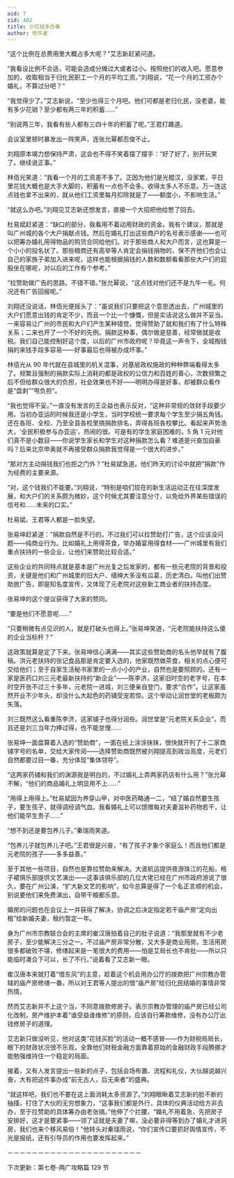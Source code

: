 ```yaml
---
aid: 7
zid: 402
title: 少花钱多办事
author: 吹牛者
---
```


“这个比例在总费用里大概占多大呢？”艾志新赶紧问道。

“我看设比例不合适，可能会造成分摊过大或者过小。按照他们的收入吧。愿意参加的，收取相当于归化民职工一个月的平均工资。”刘翔说，“花一个月的工资办个婚礼，不算过分吧？”

“我觉得少了。”艾志新说，“至少也得三个月吧。他们可都是老归化民，没老婆，能有多少花销？至少都有两三年的积蓄……”

“别说两三年，我看有些人都有三四十年的积蓄了呢。”王君打趣道。

会议室里顿时暴发出一阵笑声，连张允幂都忍俊不止。

刘翔原本竭力想保持严肃，这会也不得不笑着摆了摆手：“好了好了，别开玩笑了。继续说正事。”

林佰光笑道：“我看一个月的工资差不多了。正因为他们是光棍汉，没家累，平日里花钱大概也是大手大脚的，积蓄有一点也不会多。收得太多人不乐意。万一连这点钱也拿不出来的，就从他们工资里每月扣除就是了――额度小，不影响生活。”

“就这么办吧。”刘翔见艾志新还想发言，直接一个大招把他给憋了回去。

杜易斌赶紧道：“缺口的部分，我看用不着动用财政的资金。我有个建议，那就是叫广州城的各个大户捐献点钱。然后在婚礼打出这些商户的名号表示感谢――也可以把筹办婚礼用得物品的购货合同给他们。对于那些商人和大户而言，这也算是一个小小的投名状了。那些粮商还有高举等人肯定会捐钱捐物的，保不齐他们也会让自己的家族子弟加入进来呢，这样也能根据捐钱的人数和数额看看那些大户们的屁股坐在哪呢，对以后的工作有个参考。”

“拉赞助做广告的思路。不错不错。”张允幂说，“这点钱对他们还不是九牛一毛。何况还有广告回报呢。”

刘翔还没说话，林佰光便摇头了：“虽说我们只要把这个意思透出去，广州城里的大户们愿意出钱的肯定不少，而且一个比一个慷慨，但是实话说这么做并不妥当。一来容易让广州的市民和大户们产生某种错觉，觉得赞助了就和我们有了什么特殊关系；二来也开了一个不好的先例。捐款这种事，偶尔做是慈善，经常做就是收税。我们自己能控制好这个度，以后的广州市政府呢？毕竟这一声令下，全城掏钱捐的来钱手段多容易――好事最后也得被办成坏事。”

林佰光从 90 年代就在县城里的机关混事，对基层政权施政的种种弊端看得太多了。频繁且强制的捐款实际上消耗的都是政权的公信力和百姓的善心，次数频繁之后不但给群众很大的负担，社会效果也不好――明明办得是好事，却被群众看作是“盘剥”“甩负担”。

“我也觉得不妥。”一直没有发言的王企益也表示反对，“这种非常规的敛财手段要少用。当初办亚运的时候我还是小学生，当时学校统一要求每个学生至少捐五角钱。还在各班、全校、乃至全县各校里搞捐款排名，弄得各班各校攀比。看起来声势浩大，‘全民积极参与办亚运’，热闹的很。可是有的学生家庭困难的，5 角 1 元对他们真不是小数目――你说学生家长和学生对这种捐款怎么看？难道是兴奋加自豪吗？后来北京申奥就不再接受群众捐款我觉得是一个很大的进步。”

“那对方主动捐钱我们也拒之门外？”杜易斌急道。他们昨天的讨论中就把“捐款”作为经费的主要来源。

“对，这个钱我们不能要。”刘翔说，“特别是咱们现在的新生活运动正在往深度发展，和大户们的关系颇为微妙，这个时候尤其要注意分寸，以免给外界某些错误的信号和……未来的口实。”

杜易斌、王君等人都是一脸失望。

张易坤赶紧道：“捐款自然是不行的。不过我们可以拉赞助打广告，这个应该没问题――纯商业行为。比如婚礼上用得茶食，举办婚宴用得食材――广州城里有我们重点扶持的一些企业，让他们来赞助比较合适。”

这些企业的共同特点就是基本是广州光复之后发家的，都有一些元老院的背景和投资，关键是他们和广州城里的旧大户、缙绅大多没有瓜葛，历史清白。叫他们出赞助放广告，即是知名度宣传，又体现了元老院对这些新工商业者的扶持态度。

张易坤的这个提议获得了大家的赞同。

“要是他们不愿意呢……”

“只要稍微有点见识的人，就是打破头也得上。”张易坤笑道，“元老院能扶持这么傻的企业当标杆？”

这政策就算是定了下来。张易坤信心满满――其实这些赞助商的名头他早就有了腹稿。洪元老扶持的张记食品那是肯定要入选的，他家既然做茶食，相关的点心便可交给他们；至于自家生活秘书家里的一点小小的产业，自然也是要照顾的。还有一家是医药口刘三元老最新扶持的“新企业”――陈李济，这家旧时空的老字号，在本时空开张不过三十多年，元老院一进城，刘三便亲自登门，要求“合作”。让这家虽然开业不少年头，却没什么大起色的药铺受宠若惊。这个举动让润世堂的老板颇为失落。

刘三既然这么看重陈李济，这家铺子也得分润些。润世堂是“元老院关系企业”，而且还是刘三当年力捧过得，也不能怠慢……

张易坤一面盘算着入选的“赞助商”，一面在纸上涂涂抹抹，很快就开列了十二家商铺字号的名单，交给大家传阅――选择赞助商既然被刘翔提高到政治高度，元老们自然都要过目一番，充分体现“集体领导”。

“这两家药铺和我们的渊源我是明白的，不过婚礼上弄两家药店有什么用？”张允幂不解，“他们的商品婚礼上明显用不上……”

“用得上用得上。”杜易斌因为养穿山甲，对中医药略通一二，“结了婚自然要生孩子，要生孩子，就得调经调气血。我看婚礼上可以馈赠每对夫妻滋补药物若干，让他们能早生贵子……”

“想不到还是要包养儿子。”秦瑞雨笑道。

“包养儿子就包养儿子吧。”王君很是兴奋，“有了孩子才象个家庭么！而且他们都是元老院的孩子――多多益善。”

至于其他一些项目，自然也是靠拉赞助来解决。大波航运提供夜游珠江的花船，格子裙俱乐部提供文艺演出――这事该俱乐部的几位大佬已经在广州市政府游说了很久，要在广州公演，“扩大新文艺的影响”，如今总算是得了一个名正言顺的机会，别说要他们来免费演出，自带干粮都乐意。

婚房的问题也在会议上一并获得了解决，协调之后决定指定若干庙产房“定向出租”给新婚夫妻，租约暂定一年。

身为广州市宗教联合会的主席的崔汉唐拍着自己的肚子说道：“我那里就有不少老房子，至少能解决三分之一。不过庙产房非常分散，又大多是商业用房。生活用房很多都破败不堪，修缮起来是一笔很大的费用――怕是艾局长也不肯批――所以只能临时凑合下可以，长了不行。”说着看了艾志新一眼。

崔汉唐本来就打着“借东风”的主意，趁着这个机会用办公厅的拨款把广州宗教办管辖的庙产房修缮一番。所以对王君等人提出的借“庙产房”给归化民结婚的事情非常热情。

然而艾志新并不上这个当，不同意拨款修房子。表示宗教办管理的庙产房已经公司化改制，房产维护本着“谁受益谁维修”的原则，应该自行筹款维修，没有办公厅出钱修房子的道理。

艾志新只做没听见，他对这类“花钱买脸”的活动一概不感冒――作为财税局局长，眼下的财政状况很不乐观，全靠他们财税金融方面靠着原始的金融财政手段腾挪才能勉强维持住一个稳定的局面。

接着，又有人发言提出一些新的点子，包括会场布置、流程和礼仪，大伙越说越兴奋，大有把这件事办成“前无古人，后无来者”的盛典。

“就这样吧，我们也不要在这上面消耗太多资源了。”刘翔眼瞅着艾志新的脸不断的抽搐，打住了大伙的无穷想象力，“这事我们都是外行，具体的仪典活动给方非去办，至于拉赞助的具体筹办由老张搞。”他伸了个拦腰，“婚礼不用着急，先把房子安排好，这才是要紧事――领了证就是夫妻了嘛，没必要非得等到办了婚礼才进洞房，我们也来个移风易俗！”他转头对秦瑞雨说，“你们宣传口要抓好舆情宣传，不光是报纸，还有引导员的作用也要发挥起来。”

－－－－－－－－－－－－－－－－－－－－－－

下次更新：第七卷-两广攻略篇 129 节
